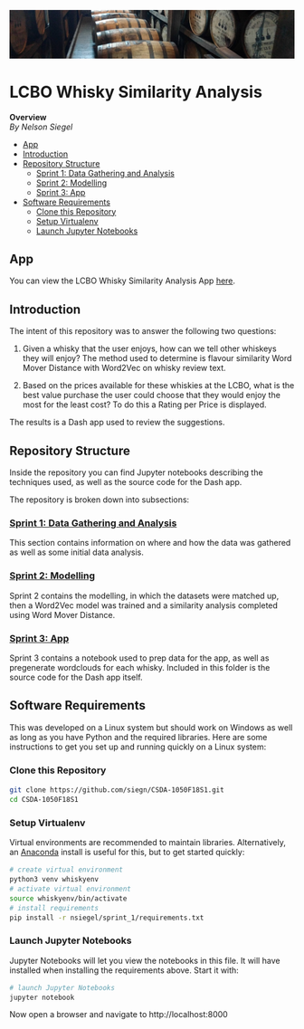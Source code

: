 ![Whisky Barrels](https://raw.githubusercontent.com/siegn/CSDA-1050F18S1/master/nsiegel/sprint_1/images/woodford_small.png)
# LCBO Whisky Similarity Analysis
**Overview**  
*By Nelson Siegel*

  * [App](#app)
  * [Introduction](#introduction)
  * [Repository Structure](#repository-structure)
    + [Sprint 1: Data Gathering and Analysis](https://github.com/siegn/CSDA-1050F18S1/tree/master/nsiegel#sprint-1-data-gathering-and-analysis)
    + [Sprint 2: Modelling](https://github.com/siegn/CSDA-1050F18S1/tree/master/nsiegel#sprint-2-modelling)
    + [Sprint 3: App](https://github.com/siegn/CSDA-1050F18S1/tree/master/nsiegel#sprint-3-app)
  * [Software Requirements](#software-requirements)
    + [Clone this Repository](#clone-this-repository)
    + [Setup Virtualenv](#setup-virtualenv)
    + [Launch Jupyter Notebooks](#launch-jupyter-notebooks)

## App

You can view the LCBO Whisky Similarity Analysis App [here](https://lcbo-whisky-similarity.herokuapp.com/).

## Introduction

The intent of this repository was to answer the following two questions:

1. Given a whisky that the user enjoys, how can we tell other whiskeys they will enjoy? The method used to determine is flavour similarity Word Mover Distance with Word2Vec on whisky review text.

2. Based on the prices available for these whiskies at the LCBO, what is the best value purchase the user could choose that they would enjoy the most for the least cost? To do this a Rating per Price is displayed.

The results is a Dash app used to review the suggestions.

## Repository Structure

Inside the repository you can find Jupyter notebooks describing the techniques used, as well as the source code for the Dash app.

The repository is broken down into subsections:

### [Sprint 1: Data Gathering and Analysis](https://github.com/siegn/CSDA-1050F18S1/tree/master/nsiegel/sprint_1) 

This section contains information on where and how the data was gathered as well as some initial data analysis.

### [Sprint 2: Modelling](https://github.com/siegn/CSDA-1050F18S1/tree/master/nsiegel/sprint_2)

Sprint 2 contains the modelling, in which the datasets were matched up, then a Word2Vec model was trained and a similarity analysis completed using Word Mover Distance.

### [Sprint 3: App](https://github.com/siegn/CSDA-1050F18S1/tree/master/nsiegel/sprint_3)

Sprint 3 contains a notebook used to prep data for the app, as well as pregenerate wordclouds for each whisky. Included in this folder is the source code for the Dash app itself.

## Software Requirements

This was developed on a Linux system but should work on Windows as well as long as you have Python and the required libraries. Here are some instructions to get you set up and running quickly on a Linux system:

### Clone this Repository
```bash
git clone https://github.com/siegn/CSDA-1050F18S1.git
cd CSDA-1050F18S1
```

### Setup Virtualenv
Virtual environments are recommended to maintain libraries.
Alternatively, an [Anaconda](https://www.anaconda.com/distribution/) install is useful for this, but to get started quickly:
```bash
# create virtual environment
python3 venv whiskyenv
# activate virtual environment
source whiskyenv/bin/activate
# install requirements
pip install -r nsiegel/sprint_1/requirements.txt
```
### Launch Jupyter Notebooks
Jupyter Notebooks will let you view the notebooks in this file. It will have installed when installing the requirements above. 
Start it with:
```bash
# launch Jupyter Notebooks
jupyter notebook
```
Now open a browser and navigate to http://localhost:8000
